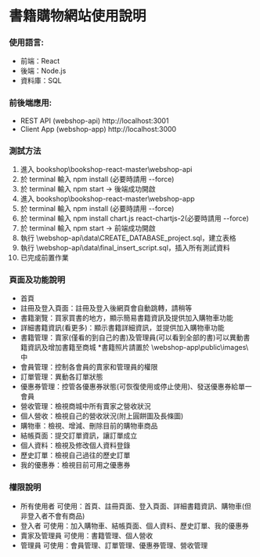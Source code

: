 # 書籍購物網站使用說明

### 使用語言:
- 前端：React
- 後端：Node.js
- 資料庫：SQL

### 前後端應用:
- REST API (webshop-api) http://localhost:3001
- Client App (webshop-app) http://localhost:3000

### 測試方法
1. 進入 bookshop\bookshop-react-master\webshop-api
2. 於 terminal 輸入 npm install (必要時請用 --force)
3. 於 terminal 輸入 npm start -> 後端成功開啟
4. 進入 bookshop\bookshop-react-master\webshop-app
5. 於 terminal 輸入 npm install (必要時請用 --force)
6. 於 terminal 輸入 npm install chart.js react-chartjs-2(必要時請用 --force)
7. 於 terminal 輸入 npm start -> 前端成功開啟
8. 執行 \webshop-api\data\CREATE_DATABASE_project.sql，建立表格
9. 執行 \webshop-api\data\final_insert_script.sql，插入所有測試資料
10. 已完成前置作業

### 頁面及功能說明
- 首頁
- 註冊及登入頁面：註冊及登入後網頁會自動跳轉，請稍等
- 書籍瀏覽：買家買書的地方，顯示簡易書籍資訊及提供加入購物車功能
- 詳細書籍資訊(看更多)：顯示書籍詳細資訊，並提供加入購物車功能
- 書籍管理：賣家(僅看的到自己的書)及管理員(可以看到全部的書)可以異動書籍資訊及增加書籍至商城 *書籍照片請置於 \webshop-app\public\images\ 中
- 會員管理：控制各會員的賣家和管理員的權限
- 訂單管理：異動各訂單狀態
- 優惠券管理：控管各優惠券狀態(可恢復使用或停止使用)、發送優惠券給單一會員
- 營收管理：檢視商城中所有賣家之營收狀況
- 個人營收：檢視自己的營收狀況(附上圓餅圖及長條圖)
- 購物車：檢視、增減、刪除目前的購物車商品
- 結帳頁面：提交訂單資訊，讓訂單成立
- 個人資料：檢視及修改個人資料登錄
- 歷史訂單：檢視自己過往的歷史訂單
- 我的優惠券：檢視目前可用之優惠券


### 權限說明
- 所有使用者 可使用：首頁、註冊頁面、登入頁面、詳細書籍資訊、購物車(但非登入者不會有商品)
- 登入者 可使用：加入購物車、結帳頁面、個人資料、歷史訂單、我的優惠券
- 賣家及管理員 可使用：書籍管理、個人營收
- 管理員 可使用：會員管理、訂單管理、優惠券管理、營收管理
